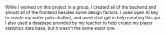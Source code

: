 While I worked on this project in a group, I created all of the backend and almost all of the frontend besides some design factors. I used open AI key to create my water polo chatbot, and used chat gpt in help creating this api. I also used a database provided by my teacher to help create my player statistics data base, but it wasn't the same exact one. 